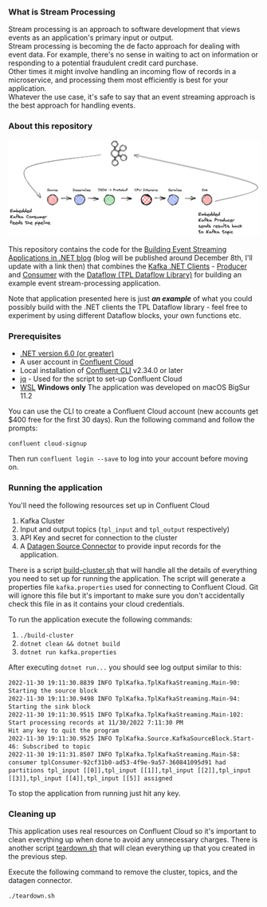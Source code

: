 ### What is Stream Processing

Stream processing is an approach to software development that 
views events as an application's primary input or output.  
Stream processing is becoming the de facto approach for dealing with event 
data.  For example, there's no sense in waiting to act on information or 
responding to a potential fraudulent credit card purchase.  
Other times it might involve handling an incoming flow of records in a 
microservice, and processing them most efficiently is best for your application.  
Whatever the use case, it's safe to say that an event streaming approach is 
the best approach for handling events.

### About this repository

![.NET Streaming with Kafka](img/kafka_application_graph_flow.excalidraw.png)

This repository contains the code for the [Building Event Streaming Applications in .NET
blog](#) (blog will be published around December 8th, I'll update with a link then)
that combines the [Kafka .NET Clients](https://docs.confluent.io/kafka-clients/dotnet/current/overview.html#ak-dotnet) - 
[Producer](https://docs.confluent.io/kafka-clients/dotnet/current/overview.html#ak-dotnet) and [Consumer](https://docs.confluent.io/kafka-clients/dotnet/current/overview.html#consumer)
with the [Dataflow (TPL Dataflow Library)](https://learn.microsoft.com/en-us/dotnet/standard/parallel-programming/dataflow-task-parallel-library) 
for building an example event stream-processing application.

Note that application presented here is just **_an example_** of what you could possibly
build with the .NET clients the TPL Dataflow library - feel free to experiment by using different Dataflow blocks, your own functions etc.

### Prerequisites

* [.NET version 6.0 (or greater)](https://dotnet.microsoft.com/en-us/download)
* A user account in [Confluent Cloud](https://www.confluent.io/confluent-cloud/tryfree/)
* Local installation of [Confluent CLI](https://docs.confluent.io/confluent-cli/current/install.html) v2.34.0 or later
* [jq](https://stedolan.github.io/jq/download/) - Used for the script to set-up Confluent Cloud
* [WSL](https://learn.microsoft.com/en-us/windows/wsl/install) **Windows only** The application was developed on macOS BigSur 11.2


You can use the CLI to create a Confluent Cloud account (new accounts get $400 free for the first 30 days).
Run the following command and follow the prompts:
```text
confluent cloud-signup
```

Then run `confluent login --save` to log into your account before moving on.

### Running the application

You'll need the following resources set up in Confluent Cloud
1. Kafka Cluster
2. Input and output topics (`tpl_input` and `tpl_output` respectively)
3. API Key and secret for connection to the cluster
4. A [Datagen Source Connector](https://docs.confluent.io/cloud/current/connectors/cc-datagen-source.html#quick-start) to provide input records for the application.

There is a script [build-cluster.sh](build-cluster.sh) that will handle all the details of everything you need to set up for running the application. The script will generate
a properties file `kafka.properties` used for connecting to Confluent Cloud. Git will ignore this file but it's important to make sure you don't accidentally check this file 
in as it contains your cloud credentials.

To run the application execute the following commands:
1. `./build-cluster`
2. `dotnet clean && dotnet build`
3. `dotnet run kafka.properties`

After executing `dotnet run...` you should see log output similar to this:
```text
2022-11-30 19:11:30.8839 INFO TplKafka.TplKafkaStreaming.Main-90: Starting the source block
2022-11-30 19:11:30.9498 INFO TplKafka.TplKafkaStreaming.Main-94: Starting the sink block
2022-11-30 19:11:30.9515 INFO TplKafka.TplKafkaStreaming.Main-102: Start processing records at 11/30/2022 7:11:30 PM
Hit any key to quit the program
2022-11-30 19:11:30.9525 INFO TplKafka.Source.KafkaSourceBlock.Start-46: Subscribed to topic
2022-11-30 19:11:31.8507 INFO TplKafka.TplKafkaStreaming.Main-58: consumer tplConsumer-92cf31b0-ad53-4f9e-9a57-360841095d91 had partitions tpl_input [[0]],tpl_input [[1]],tpl_input [[2]],tpl_input [[3]],tpl_input [[4]],tpl_input [[5]] assigned
```

To stop the application from running just hit any key.

### Cleaning up

This application uses real resources on Confluent Cloud so it's important to clean everything up when done to avoid any unnecessary charges.
There is another script [teardown.sh](teardown.sh) that will clean everything up that you created in the previous step.


Execute the following command to remove the cluster, topics, and the datagen connector.
```text
./teardown.sh
```








